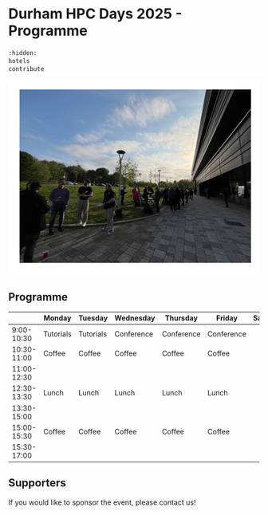 # Durham HPC Days 2025 - Programme

```{toctree}
:hidden:
hotels
contribute
```


![HPCDays](../images/HPC-days-pic.png)

## Programme

|             | Monday    | Tuesday   | Wednesday  | Thursday   | Friday     | Saturday |
| ----------- | --------- | --------- | ---------- | ---------- | ---------- | -------- |
|  9:00-10:30 | Tutorials | Tutorials | Conference | Conference | Conference |          |
| 10:30-11:00 | Coffee    | Coffee    | Coffee     | Coffee     | Coffee     |
| 11:00-12:30 |
| 12:30-13:30 | Lunch     | Lunch     | Lunch      | Lunch      | Lunch      |
| 13:30-15:00 |
| 15:00-15:30 | Coffee    | Coffee    | Coffee     | Coffee     | Coffee     |
| 15:30-17:00 |


## Supporters

If you would like to sponsor the event, please contact us!

